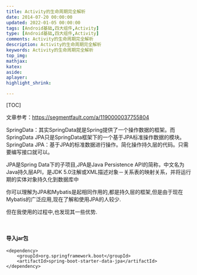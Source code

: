 ```yaml
---
title: Activity的生命周期完全解析
date: 2014-07-20 00:00:00
updated: 2022-01-05 00:00:00
tags: [Android基础,四大组件,Activity]
type: [Android基础,四大组件,Activity]
comments: Activity的生命周期完全解析
description: Activity的生命周期完全解析
keywords: Activity的生命周期完全解析
top_img:
mathjax:
katex:
aside:
aplayer:
highlight_shrink:

---
```


[TOC]



文章参考：https://segmentfault.com/a/1190000037755804



SpringData：其实SpringData就是Spring提供了一个操作数据的框架。而SpringData JPA只是SpringData框架下的一个基于JPA标准操作数据的模块。
SpringData JPA：基于JPA的标准数据进行操作。简化操作持久层的代码。只需要编写接口就可以。

JPA是Spring Data下的子项目,JPA是Java Persistence API的简称，中文名为Java持久层API，是JDK 5.0注解或XML描述对象－关系表的映射关系，并将运行期的实体对象持久化到数据库中

你可以理解为JPA和Mybatis是起相同作用的,都是持久层的框架,但是由于现在Mybatis的广泛应用,现在了解和使用JPA的人较少.

但在我使用的过程中,也发现其一些优势.

​	

#### 导入jar包

```
<dependency>
    <groupId>org.springframework.boot</groupId>
    <artifactId>spring-boot-starter-data-jpa</artifactId>
</dependency>
```

